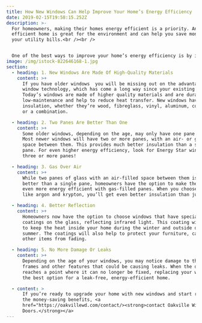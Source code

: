 ```yaml
---
title: How New Windows Can Help Improve Your Home’s Energy Efficiency
date: 2019-02-15T19:58:15.252Z
description: >-
  For homeowners, making their homes energy efficient is a priority. An energy
  efficient home is great for the environment and can help you save money on
  your utility bills.<br /><br />


  One of the best ways to improve your home’s energy efficiency is by installing new <a href="#"><strong>windows</strong></a>.
image: /img/istock-822646168-1.jpg
section:
  - heading: 1. New Windows Are Made Of High-Quality Materials
    content: >+
      If you have older windows  you will be missing out on the advantages of
      window technology, which has come a long way since your existing windows.
      Today’s windows are made of higher quality materials and are durable,
      low-maintenance and help to reduce heat transfer. New windows have better
      insulation, whether they’re wood, fibreglass, vinyl, aluminum, composite
      or a combination.

  - heading: 2. Two Panes Are Better Than One
    content: >+
      Some older windows, depending on the age, may only have one pane of glass.
      Most newer windows will have two or more panes, with an air- or gas-filled
      space between them. This provides much better insulation than a single
      pane. For even higher energy efficiency, look for Energy Star windows with
      three or more panes!

  - heading: 3. Gas Over Air
    content: >+
      While two panes of glass with an air-filled space between them is always
      better than a single pane, homeowners have the option to make their homes
      even more energy efficient with gas-filled panes. When you choose gas,
      like argon and krypton, you’ll get even better insulation than just air.

  - heading: 4. Better Reflection
    content: >+
      Homeowners now have the option to choose windows that have special
      coatings on the glass, reflecting infrared light. This coating will help
      to keep the heat inside your home during the winter and outside during the
      summer. The coatings will also help to protect your furniture, carpet and
      other items from fading.

  - heading: 5. No More Damage Or Leaks
    content: >+
      Depending on the age of your windows, you may notice damage to the seals,
      frames and other features that could be causing leaks. When the damage
      reaches a point where it can no longer be fixed, replacing your windows is
      the best option for a leak-free, energy-efficient home.

  - content: >
      If you’re ready to upgrade your home with new windows and start reaping
      the money-saving benefits, <a
      href="https://oakvillewd.com/contact/><strong>contact Oakville Windows &
      Doors.</strong></a>
---
```

